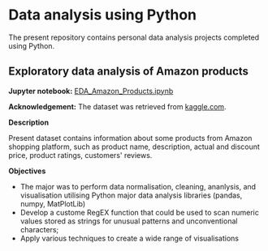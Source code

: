 # Data analysis using Python
The present repository contains personal data analysis projects completed using Python.

## Exploratory data analysis of Amazon products
**Jupyter notebook:** [EDA_Amazon_Products.ipynb](https://github.com/SergeyTheGuy/Data_Analyst_Portfolio/blob/8ec3b67826680ea966c4fb63ad359f01ef769231/Python_projects/EDA_Amazon_Products.ipynb)

**Acknowledgement:** The dataset was retrieved from [kaggle.com](https://www.kaggle.com/datasets/karkavelrajaj/amazon-sales-dataset).

**Description**

Present dataset contains information about some products from Amazon shopping platform, such as product name, description, actual and discount price, product ratings, customers' reviews.

**Objectives**
* The major was to perform data normalisation, cleaning, ananlysis, and visualisation utilising Python major data analysis libraries (pandas, numpy, MatPlotLib) 
* Develop a custome RegEX function that could be used to scan numeric values stored as strings for unusual patterns and unconventional characters;
* Apply various techniques to create a wide range of visualisations
